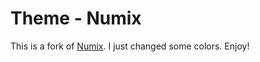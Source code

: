 # Theme - Numix

This is a fork of
[Numix](https://github.com/alperenelhan/sublime-numix-theme).
I just changed some colors.
Enjoy!
